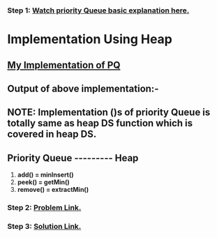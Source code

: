 ### **Step 1:** [Watch priority Queue basic explanation here.](https://youtu.be/wptevk0bshY)

# **Implementation Using Heap**

## [**My Implementation of PQ**]()

## Output of above implementation:-


## **NOTE:** Implementation ()s of priority Queue is totally same as heap DS function which is covered in heap DS.

## **Priority Queue --------- Heap**

1. **add() = minInsert()**
2. **peek() = getMin()**
3. **remove() = extractMin()**

### **Step 2:** [Problem Link.](https://practice.geeksforgeeks.org/problems/k-largest-elements3736/1)

### **Step 3:** [Solution Link.]()
